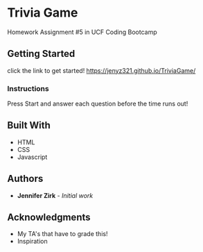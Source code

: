 # Trivia Game

Homework Assignment #5 in UCF Coding Bootcamp

## Getting Started

click the link to get started! https://jenyz321.github.io/TriviaGame/


### Instructions

Press Start and answer each question before the time runs out!



## Built With

* HTML
* CSS
* Javascript

## Authors

* **Jennifer Zirk** - *Initial work* 

## Acknowledgments

* My TA's that have to grade this!
* Inspiration
 
